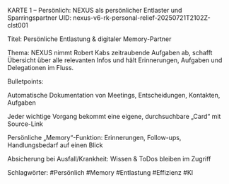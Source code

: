 KARTE 1 – Persönlich: NEXUS als persönlicher Entlaster und Sparringspartner
UID: nexus-v6-rk-personal-relief-20250721T2102Z-clst001

Titel: Persönliche Entlastung & digitaler Memory-Partner

Thema:
NEXUS nimmt Robert Kabs zeitraubende Aufgaben ab, schafft Übersicht über alle relevanten Infos und hält Erinnerungen, Aufgaben und Delegationen im Fluss.

Bulletpoints:

Automatische Dokumentation von Meetings, Entscheidungen, Kontakten, Aufgaben

Jeder wichtige Vorgang bekommt eine eigene, durchsuchbare „Card“ mit Source-Link

Persönliche „Memory“-Funktion: Erinnerungen, Follow-ups, Handlungsbedarf auf einen Blick

Absicherung bei Ausfall/Krankheit: Wissen & ToDos bleiben im Zugriff

Schlagwörter: #Persönlich #Memory #Entlastung #Effizienz #KI